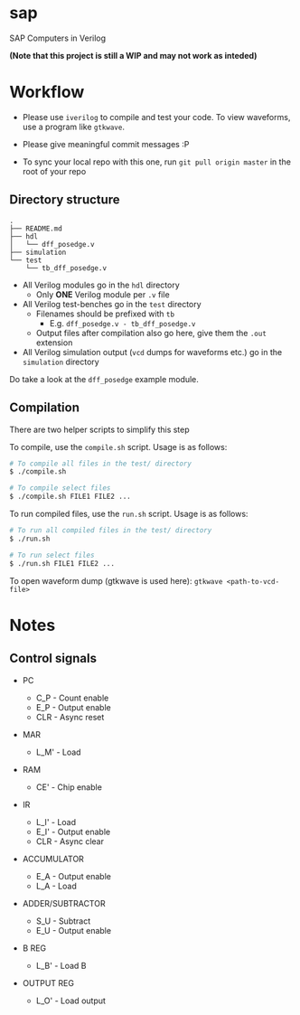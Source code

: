 # sap
SAP Computers in Verilog

**(Note that this project is still a WIP and may not work as inteded)**

# Workflow
* Please use `iverilog` to compile and test your code. To view waveforms, use a
  program like `gtkwave`.

* Please give meaningful commit messages :P

* To sync your local repo with this one, run `git pull origin master` in the
  root of your repo


## Directory structure
```
.
├── README.md
├── hdl
│   └── dff_posedge.v
├── simulation
└── test
    └── tb_dff_posedge.v
```

* All Verilog modules go in the `hdl` directory
	* Only **ONE** Verilog module per `.v` file
* All Verilog test-benches go in the `test` directory
	* Filenames should be prefixed with `tb`
		* E.g. `dff_posedge.v - tb_dff_posedge.v`
	* Output files after compilation also go here, give them the `.out` extension
* All Verilog simulation output (`vcd` dumps for waveforms etc.) go in the
  `simulation` directory

Do take a look at the `dff_posedge` example module.

## Compilation
There are two helper scripts to simplify this step

To compile, use the `compile.sh` script. Usage is as follows:

```sh
# To compile all files in the test/ directory
$ ./compile.sh

# To compile select files
$ ./compile.sh FILE1 FILE2 ...
```

To run compiled files, use the `run.sh` script. Usage is as follows:

```sh
# To run all compiled files in the test/ directory
$ ./run.sh

# To run select files
$ ./run.sh FILE1 FILE2 ...
```

To open waveform dump (gtkwave is used here): `gtkwave <path-to-vcd-file>`

# Notes

## Control signals

* PC
	* C_P - Count enable
	* E_P - Output enable
	* CLR - Async reset

* MAR
	* L_M' - Load

* RAM
	* CE' - Chip enable

* IR
	* L_I' - Load
	* E_I' - Output enable
	* CLR - Async clear

* ACCUMULATOR
	* E_A - Output enable
	* L_A - Load

* ADDER/SUBTRACTOR
	* S_U - Subtract
	* E_U - Output enable

* B REG
	* L_B' - Load B

* OUTPUT REG
	* L_O' - Load output
